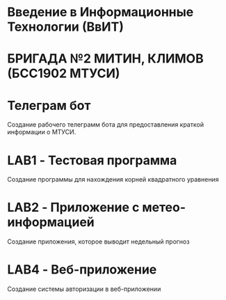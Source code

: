 # Введение в Информационные Технологии (ВвИТ)
# БРИГАДА №2 МИТИН, КЛИМОВ (БСС1902 МТУСИ)

# Телеграм бот
Создание рабочего телеграмм бота для предоставления краткой информации о МТУСИ.
# LAB1 - Тестовая программа
Создание программы для нахождения корней квадратного уравнения
# LAB2 - Приложение с метео-информацией
Создание приложения, которое выводит недельный прогноз 
# LAB4 - Веб-приложение
Создание системы авторизации в веб-приложении